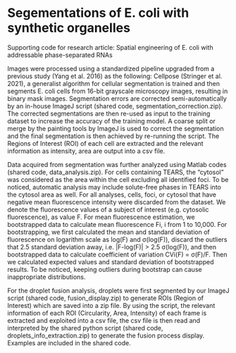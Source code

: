# Segementations of E. coli with synthetic organelles

Supporting code for research article: Spatial engineering of E. coli with addressable phase-separated RNAs

Images were processed using a standardized pipeline upgraded from a previous study (Yang et al. 2016) as the following: Cellpose (Stringer et al. 2021), a generalist algorithm for cellular segmentation is trained and then segments E. coli cells from 16-bit grayscale microscopy images, resulting in binary mask images. Segmentation errors are corrected semi-automatically by an in-house ImageJ script (shared code, segmentation_correction.zip). The corrected segmentations are then re-used as input to the training dataset to increase the accuracy of the training model. A coarse split or merge by the painting tools by ImageJ is used to correct the segmentation and the final segmentation is then achieved by re-running the script. The Regions of Interest (ROI) of each cell are extracted and the relevant information as intensity, area are output into a csv file.

Data acquired from segmentation was further analyzed using Matlab codes (shared code, data_analysis.zip). For cells containing TEARS, the “cytosol” was considered as the area within the cell excluding all identified foci. To be noticed, automatic analysis may include solute-free phases in TEARS into the cytosol area as well. For all analyses, cells, foci, or cytosol that have negative mean fluorescence intensity were discarded from the dataset. We denote the fluorescence values of a subject of interest (e.g. cytosolic fluorescence), as value F. For mean fluorescence estimation, we bootstrapped data to calculate mean fluorescence Fi, i from 1 to 10,000. For bootstrapping, we first calculated the mean and standard deviation of fluorescence on logarithm scale as log(F) and σ(log(F)), discard the outliers that 2.5 standard deviation away, i.e. |F-log(F)| > 2.5 σ(log(F)), and then bootstrapped data to calculate coefficient of variation CVi(F) = σ(F)/F. Then we calculated expected values and standard deviation of bootstrapped results. To be noticed, keeping outliers during bootstrap can cause inappropriate distributions.

For the droplet fusion analysis, droplets were first segmented by our ImageJ script (shared code, fusion_display.zip) to generate ROIs (Region of Interest) which are saved into a zip file. By using the script, the relevant information of each ROI (Circularity, Area, Intensity) of each frame is extracted and exploited into a csv file, the csv file is then read and interpreted by the shared python script (shared code, droplets_info_extraction.zip) to generate the fusion process display. Examples are included in the shared code.
